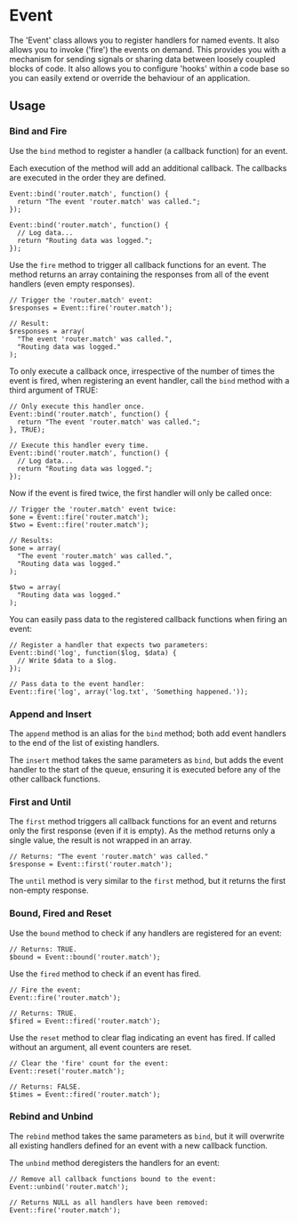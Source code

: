 Event
=====
The 'Event' class allows you to register handlers for named events. It also allows you to invoke ('fire') the events on demand. This provides you with a mechanism for sending signals or sharing data between loosely coupled blocks of code. It also allows you to configure 'hooks' within a code base so you can easily extend or override the behaviour of an application.

Usage
-----
### Bind and Fire
Use the ``bind`` method to register a handler (a callback function) for an event.

Each execution of the method will add an additional callback. The callbacks are executed in the order they are defined.

    Event::bind('router.match', function() {
      return "The event 'router.match' was called.";
    });

    Event::bind('router.match', function() {
      // Log data...
      return "Routing data was logged.";
    });

Use the ``fire`` method to trigger all callback functions for an event. The method returns an array containing the responses from all of the event handlers (even empty responses).

    // Trigger the 'router.match' event:
    $responses = Event::fire('router.match');

    // Result:
    $responses = array(
      "The event 'router.match' was called.",
      "Routing data was logged."
    );

To only execute a callback once, irrespective of the number of times the event is fired, when registering an event handler, call the ``bind`` method with a third argument of TRUE:

    // Only execute this handler once.
    Event::bind('router.match', function() {
      return "The event 'router.match' was called.";
    }, TRUE);

    // Execute this handler every time.
    Event::bind('router.match', function() {
      // Log data...
      return "Routing data was logged.";
    });

Now if the event is fired twice, the first handler will only be called once:

    // Trigger the 'router.match' event twice:
    $one = Event::fire('router.match');
    $two = Event::fire('router.match');

    // Results:
    $one = array(
      "The event 'router.match' was called.",
      "Routing data was logged."
    );
    
    $two = array(
      "Routing data was logged."
    );

You can easily pass data to the registered callback functions when firing an event:

    // Register a handler that expects two parameters:
    Event::bind('log', function($log, $data) {
      // Write $data to a $log.
    });

    // Pass data to the event handler:
    Event::fire('log', array('log.txt', 'Something happened.'));

### Append and Insert
The ``append`` method is an alias for the ``bind`` method; both add event handlers to the end of the list of existing handlers.

The ``insert`` method takes the same parameters as ``bind``, but adds the event handler to the start of the queue, ensuring it is executed before any of the other callback functions.

### First and Until
The ``first`` method triggers all callback functions for an event and returns only the first response (even if it is empty). As the method returns only a single value, the result is not wrapped in an array.

    // Returns: "The event 'router.match' was called."
    $response = Event::first('router.match');

The ``until`` method is very similar to the ``first`` method, but it returns the first non-empty response.

### Bound, Fired and Reset
Use the ``bound`` method to check if any handlers are registered for an event:

    // Returns: TRUE.
    $bound = Event::bound('router.match');

Use the ``fired`` method to check if an event has fired. 

    // Fire the event:
    Event::fire('router.match');

    // Returns: TRUE.
    $fired = Event::fired('router.match');

Use the ``reset`` method to clear flag indicating an event has fired. If called without an argument, all event counters are reset.

    // Clear the 'fire' count for the event:
    Event::reset('router.match');

    // Returns: FALSE.
    $times = Event::fired('router.match');

### Rebind and Unbind
The ``rebind`` method takes the same parameters as ``bind``, but it will overwrite all existing handlers defined for an event with a new callback function.

The ``unbind`` method deregisters the handlers for an event:

    // Remove all callback functions bound to the event:
    Event::unbind('router.match');

    // Returns NULL as all handlers have been removed:
    Event::fire('router.match');

